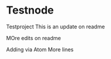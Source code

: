 # Testnode
Testproject
This is an update on readme

MOre edits on readme

Adding via Atom
More lines
